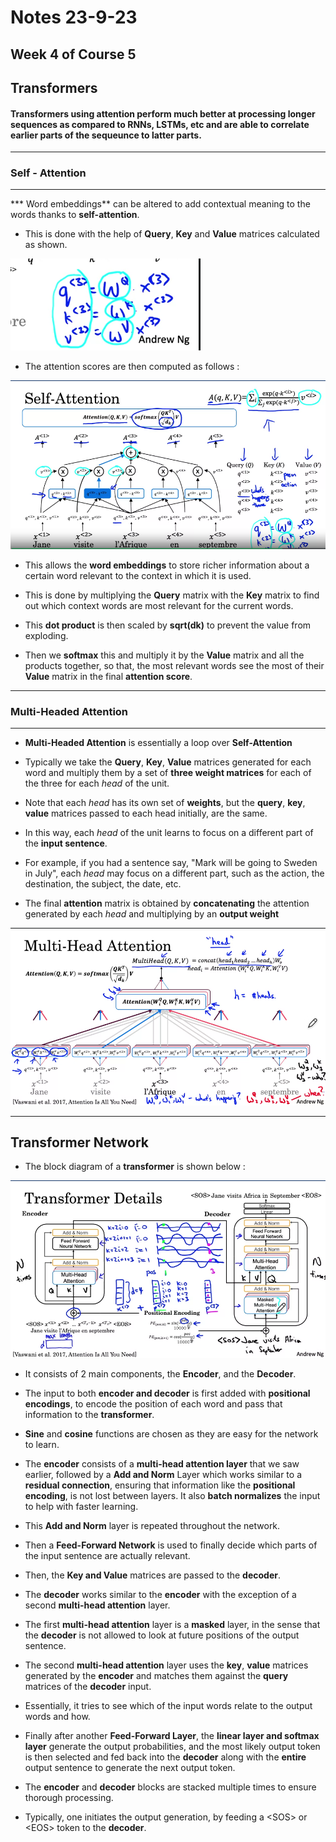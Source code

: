 # Notes 23-9-23

## Week 4 of Course 5

## Transformers

#### Transformers using attention perform much better at processing longer sequences as compared to RNNs, LSTMs, etc and are able to correlate earlier parts of the sequeunce to latter parts.

***
### Self - Attention
***

*** Word embeddings** can be altered to add contextual meaning to the words thanks to **self-attention**.

* This is done with the help of **Query**, **Key** and **Value** matrices calculated as shown.

![QueryKeyValue](images/qkv.png "Query, Key and Value matrices")

* The attention scores are then computed as follows :

![QKV](images/QKV.png "Attention")

* This allows the **word embeddings** to store richer information about a certain word relevant to the context in which it is used.

* This is done by multiplying the **Query** matrix with the **Key** matrix to find out which context words are most relevant for the current words.

* This **dot product** is then scaled by **sqrt(dk)** to prevent the value from exploding.

* Then we **softmax** this and multiply it by the **Value** matrix and all the products together, so that, the most relevant words see the most of their **Value** matrix in the final **attention score**.

***
### Multi-Headed Attention
***

* **Multi-Headed Attention** is essentially a loop over **Self-Attention**

* Typically we take the **Query**, **Key**, **Value** matrices generated for each word and multiply them by a set of **three weight matrices** for each of the three for each _head_ of the unit.

* Note that each _head_ has its own set of **weights**, but the **query**, **key**, **value** matrices passed to each head initially, are the same.

* In this way, each _head_ of the unit learns to focus on a different part of the **input sentence**.

* For example, if you had a sentence say, "Mark will be going to Sweden in July", each _head_ may focus on a different part, such as the action, the destination, the subject, the date, etc.

* The final **attention** matrix is obtained by **concatenating** the attention generated by each _head_ and multiplying by an **output weight**

![MHA](images/MHA.png "Multi-Headed Attention")

***
## Transformer Network

* The block diagram of a **transformer** is shown below : 

![Transfomer](images/Transformer.png "The original transfomer architecture")

* It consists of 2 main components, the **Encoder**, and the **Decoder**.

* The input to both **encoder and decoder** is first added with **positional encodings**, to encode the position of each word and pass that information to the **transformer**.

* **Sine** and **cosine** functions are chosen as they are easy for the network to learn.

* The **encoder** consists of a **multi-head attention layer** that we saw earlier, followed by a **Add and Norm** Layer which works similar to a **residual connection**, ensuring that information like the **positional encoding**, is not lost between layers. It also **batch normalizes** the input to help with faster learning.

* This **Add and Norm** layer is repeated throughout the network.

* Then a **Feed-Forward Network** is used to finally decide which parts of the input sentence are actually relevant.

* Then, the **Key and Value** matrices are passed to the **decoder**.

* The **decoder** works similar to the **encoder** with the exception of a second **multi-head attention** layer.

* The first **multi-head attention** layer is a **masked** layer, in the sense that the **decoder** is not allowed to look at future positions of the output sentence.

* The second **multi-head attention** layer uses the **key**, **value** matrices generated by the **encoder** and matches them against the **query** matrices of the **decoder** input.

* Essentially, it tries to see which of the input words relate to the output words and how.

* Finally after another **Feed-Forward Layer**, the **linear layer and softmax layer** generate the output probabilities, and the most likely output token is then selected and fed back into the **decoder** along with the **entire** output sentence to generate the next output token.

* The **encoder** and **decoder** blocks are stacked multiple times to ensure thorough processing.

* Typically, one initiates the output generation, by feeding a \<SOS> or \<EOS> token to the **decoder**.


